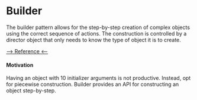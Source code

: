# Builder

The builder pattern allows for the step-by-step creation of complex objects using the correct sequence of actions. The construction is controlled by a director object that only needs to know the type of object it is to create.

[--> Reference <--](http://www.blackwasp.co.uk/Builder.aspx)

#### Motivation

Having an object with 10 initializer arguments is not productive. Instead, opt for piecewise construction.
Builder provides an API for constructing an object step-by-step.
